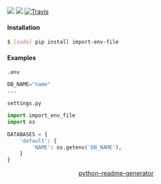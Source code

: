 <!--
https://pypi.org/project/readme-generator/
https://pypi.org/project/python-readme-generator/
-->

[![](https://img.shields.io/pypi/pyversions/import-env-file.svg?longCache=True)](https://pypi.org/project/import-env-file/)
[![](https://img.shields.io/pypi/v/import-env-file.svg?maxAge=3600)](https://pypi.org/project/import-env-file/)
[![Travis](https://api.travis-ci.org/looking-for-a-job/import-env-file.py.svg?branch=master)](https://travis-ci.org/looking-for-a-job/import-env-file.py/)

#### Installation
```bash
$ [sudo] pip install import-env-file
```

#### Examples
`.env`
```python
DB_NAME="name"
...
```

`settings.py`
```python
import import_env_file
import os

DATABASES = {
    'default': {
        'NAME': os.getenv('DB_NAME'),
    }
}
```

<p align="center">
    <a href="https://pypi.org/project/python-readme-generator/">python-readme-generator</a>
</p>